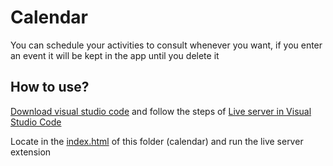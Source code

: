 # Calendar

You can schedule your activities to consult whenever you want, if you enter an event it will be kept in the app until you delete it

## How to use?

<a href="https://code.visualstudio.com/download" target="_blank" rel="noopener noreferrer">Download visual studio code</a> and follow the steps of <a href="https://www.kyocode.com/2019/05/live-server-visual-studio-code/" target="_blank" rel="noopener noreferrer">Live server in Visual Studio Code</a>

Locate in the <a href="./index.html">index.html</a> of this folder (calendar) and run the live server extension
